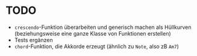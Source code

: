 # TODO

- `crescendo`-Funktion überarbeiten und generisch machen als Hüllkurven (beziehungsweise eine ganze Klasse von Funktionen erstellen)
- Tests ergänzen
- `chord`-Funktion, die Akkorde erzeugt (ähnlich zu `Note`, also zB `Am7`)
